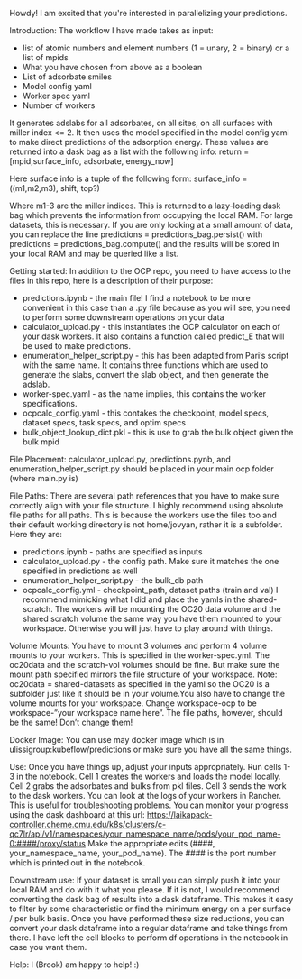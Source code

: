 Howdy! I am excited that you're interested in parallelizing your predictions.

Introduction:
The workflow I have made takes as input:
 - list of atomic numbers and element numbers (1 = unary, 2 = binary) or a list of mpids
 - What you have chosen from above as a boolean
 - List of adsorbate smiles
 - Model config yaml
 - Worker spec yaml
 - Number of workers

It generates adslabs for all adsorbates, on all sites, on all surfaces with miller index <= 2. It then uses the model specified in the model config yaml to make direct predictions of the adsorption energy. These values are returned into a dask bag as a list with the following info:
return = [mpid,surface_info, adsorbate, energy_now]

Here surface info is a tuple of the following form:
surface_info = ((m1,m2,m3), shift, top?)

Where m1-3 are the miller indices. This is returned to a lazy-loading dask bag which prevents the information from occupying the local RAM. For large datasets, this is necessary. If you are only looking at a small amount of data, you can replace the line 
predictions = predictions_bag.persist()
with 
predictions = predictions_bag.compute()
and the results will be stored in your local RAM and may be queried like a list.

Getting started:
In addition to the OCP repo, you need to have access to the files in this repo, here is a description of their purpose:
 - predictions.ipynb - the main file! I find a notebook to be more convenient in this case than a .py file because as you will see, you need to perform some downstream operations on your data
 - calculator_upload.py - this instantiates the OCP calculator on each of your dask workers. It also contains a function called predict_E that will be used to make predictions.
 - enumeration_helper_script.py - this has been adapted from Pari’s script with the same name. It contains three functions which are used to generate the slabs, convert the slab object, and then generate the adslab.
 - worker-spec.yaml - as the name implies, this contains the worker specifications.
 - ocpcalc_config.yaml - this contakes the checkpoint, model specs, dataset specs, task specs, and optim specs
 - bulk_object_lookup_dict.pkl - this is use to grab the bulk object given the bulk mpid

File Placement:
calculator_upload.py, predictions.pynb, and enumeration_helper_script.py should be placed in your main ocp folder (where main.py is)

File Paths:
There are several path references that you have to make sure correctly align with your file structure. I highly recommend using absolute file paths for all paths. This is because the workers use the files too and their default working directory is not home/jovyan, rather it is a subfolder. Here they are:
 - predictions.ipynb - paths are specified as inputs
 - calculator_upload.py - the config path. Make sure it matches the one specified in predictions as well
 - enumeration_helper_script.py - the bulk_db path
 - ocpcalc_config.yml - checkpoint_path, dataset paths (train and val)
I recommend mimicking what I did and place the yamls in the shared-scratch. The workers will be mounting the OC20 data volume and the shared scratch volume the same way you have them mounted to your workspace. Otherwise you will just have to play around with things.

Volume Mounts:
You have to mount 3 volumes and perform 4 volume mounts to your workers. This is specified in the worker-spec.yml. The oc20data and the scratch-vol volumes should be fine. But make sure the mount path specified mirrors the file structure of your workspace.
Note: oc20data = shared-datasets as specified in the yaml so the OC20 is a subfolder just like it should be in your volume.You also have to change the volume mounts for your workspace. Change workspace-ocp to be workspace-”your workspace name here”. The file paths, however, should be the same! Don’t change them!

Docker Image:
You can use may docker image which is in ulissigroup:kubeflow/predictions or make sure you have all the same things. 

Use:
Once you have things up, adjust your inputs appropriately. Run cells 1-3 in the notebook. Cell 1 creates the workers and loads the model locally. Cell 2 grabs the adsorbates and bulks from pkl files. Cell 3 sends the work to the dask workers. You can look at the logs of your workers in Rancher. This is useful for troubleshooting problems. You can monitor your progress using the dask dashboard at this url:
https://laikapack-controller.cheme.cmu.edu/k8s/clusters/c-qc7lr/api/v1/namespaces/your_namespace_name/pods/your_pod_name-0:####/proxy/status
Make the appropriate edits (####, your_namespace_name, your_pod_name). The #### is the port number which is printed out in the notebook.

Downstream use:
If your dataset is small you can simply push it into your local RAM and do with it what you please. If it is not, I would recommend converting the dask bag of results into a dask dataframe. This makes it easy to filter by some characteristic or find the minimum energy on a per surface / per bulk basis. Once you have performed these size reductions, you can convert your dask dataframe into a regular dataframe and take things from there. I have left the cell blocks to perform df operations in the notebook in case you want them.

Help:
I (Brook) am happy to help! :) 
